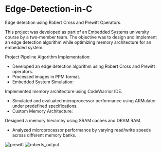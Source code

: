 # Edge-Detection-in-C
Edge detection using Robert Cross and Prewitt Operators.

This project was developed as part of an Embedded Systems university course by a two-member team. The objective was to design and implement an edge detection algorithm while optimizing memory architecture for an embedded system.

Project Pipeline
Algorithm Implementation:

- Developed an edge detection algorithm using Robert Cross and Prewitt operators.
- Processed images in PPM format.
- Embedded System Simulation:

Implemented memory architecture using CodeWarrior IDE.
- Simulated and evaluated microprocessor performance using ARMulator under predefined specifications.
- Custom Memory Architecture:

Designed a memory hierarchy using SRAM caches and DRAM RAM.
- Analyzed microprocessor performance by varying read/write speeds across different memory banks.
  
![prewitt](https://github.com/user-attachments/assets/56a5eb51-8b14-4d93-8333-87ff45cc8fe8)
![roberts_output](https://github.com/user-attachments/assets/a9f93f49-a91b-491f-b530-4ec9f30c3030)
